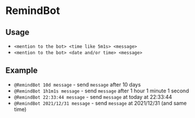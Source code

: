 # RemindBot

## Usage
- `<mention to the bot> <time like 5m1s> <message>`
- `<mention to the bot> <date and/or time> <message>`

## Example
- `@RemindBot 10d message` - send `message` after 10 days
- `@RemindBot 1h1m1s message` - send `message` after 1 hour 1 minute 1 second
- `@RemindBot 22:33:44 message` - send `message` at today at 22:33:44
- `@RemindBot 2021/12/31 message` - send `message` at 2021/12/31 (and same time)
